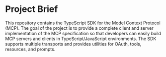 # Project Brief

This repository contains the TypeScript SDK for the Model Context Protocol (MCP). The goal of the project is to provide a complete client and server implementation of the MCP specification so that developers can easily build MCP servers and clients in TypeScript/JavaScript environments. The SDK supports multiple transports and provides utilities for OAuth, tools, resources, and prompts.

